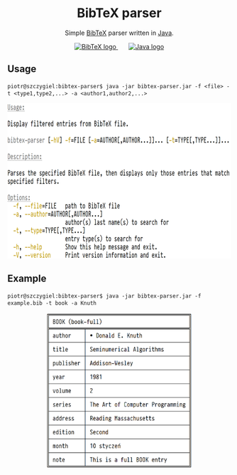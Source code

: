 <h1 align="center">BibTeX parser</h1>
<p align="center">
    Simple
    <a href="https://www.ctan.org/pkg/bibtex">BibTeX</a>
    parser written in
    <a href="https://www.java.com">Java</a>.
</p>
<p align="center">
    <a href="https://www.ctan.org/pkg/bibtex">
        <img height=70 src="https://upload.wikimedia.org/wikipedia/commons/3/30/BibTeX_logo.svg" alt="BibTeX logo">
    </a>&nbsp;&nbsp;&nbsp;&nbsp;&nbsp;
    <a href="https://www.java.com">
        <img height=150 src="https://upload.wikimedia.org/wikipedia/en/thumb/3/30/Java_programming_language_logo.svg/1024px-Java_programming_language_logo.svg.png" alt="Java logo">
    </a>
</p>


## Usage

```console
piotr@szczygiel:bibtex-parser$ java -jar bibtex-parser.jar -f <file> -t <type1,type2,...> -a <author1,author2,...>
```

<p align="center">
    <img height=350 src="usage.png" alt="Usage">
</p>

## Example

```console
piotr@szczygiel:bibtex-parser$ java -jar bibtex-parser.jar -f example.bib -t book -a Knuth
```
<p align="center">
    <img height=350 src="example.png" alt="Example">
</p>
